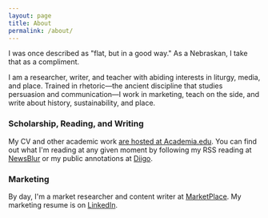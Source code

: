 ```yaml
---
layout: page
title: About
permalink: /about/
---
```

I was once described as "flat, but in a good way." As a Nebraskan, I take that as a compliment.

I am a researcher, writer, and teacher with abiding interests in liturgy, media, and place. Trained in rhetoric—the ancient discipline that studies persuasion and communication—I work in marketing, teach on the side, and write about history, sustainability, and place. 

### Scholarship, Reading, and Writing

My CV and other academic work [are hosted at Academia.edu](https://slu.academia.edu/MatthewMiller). You can find out what I'm reading at any given moment by following my RSS reading at [NewsBlur](http://matthewjmiller.newsblur.com) or my public annotations at [Diigo](https://www.diigo.com/user/matthewjmiller).

### Marketing

By day, I'm a market researcher and content writer at [MarketPlace](market-pl.com). My marketing resume is on [LinkedIn](https://www.linkedin.com/in/matthewjosiahmiller/).
